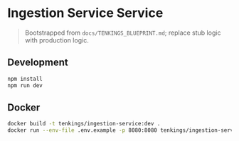 # Ingestion Service Service

> Bootstrapped from `docs/TENKINGS_BLUEPRINT.md`; replace stub logic with production logic.

## Development

```bash
npm install
npm run dev
```

## Docker

```bash
docker build -t tenkings/ingestion-service:dev .
docker run --env-file .env.example -p 8080:8080 tenkings/ingestion-service:dev
```
